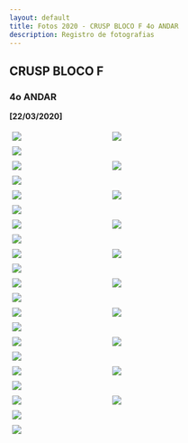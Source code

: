 ```yaml
---
layout: default
title: Fotos 2020 - CRUSP BLOCO F 4o ANDAR
description: Registro de fotografias
---
```


<!-- 
Em href="" colocar dentro das aspas o link 
do arquivo seja no drive ou no próprio github
LEMBRE-SE SEMPRE DE TORNÁ-LO PÚBLICO
-->

## CRUSP BLOCO F
### 4o ANDAR

<b>[22/03/2020]</b>
<p></p>
<div class = "row">
	<div class = "column" style="width:100%"><a href="./andar4/1.jpg" data-toggle="lightbox"><img src="./andar4/1.jpg"></a></div>
	<div class = "column" style="width:100%"><a href="./andar4/2.jpg" data-toggle="lightbox"><img src="./andar4/2.jpg"></a></div>
	<div class = "column" style="width:100%"><a href="./andar4/3.jpg" data-toggle="lightbox"><img src="./andar4/3.jpg"></a></div>
</div>
<div class = "row">
	<div class = "column" style="width:100%"><a href="./andar4/4.jpg" data-toggle="lightbox"><img src="./andar4/4.jpg"></a></div>
	<div class = "column" style="width:100%"><a href="./andar4/5.jpg" data-toggle="lightbox"><img src="./andar4/5.jpg"></a></div>
	<div class = "column" style="width:100%"><a href="./andar4/6.jpg" data-toggle="lightbox"><img src="./andar4/6.jpg"></a></div>
</div>
<div class = "row">
	<div class = "column" style="width:100%"><a href="./andar4/7.jpg" data-toggle="lightbox"><img src="./andar4/7.jpg"></a></div>
	<div class = "column" style="width:100%"><a href="./andar4/8.jpg" data-toggle="lightbox"><img src="./andar4/8.jpg"></a></div>
	<div class = "column" style="width:100%"><a href="./andar4/9.jpg" data-toggle="lightbox"><img src="./andar4/9.jpg"></a></div>
</div>
<div class = "row">
	<div class = "column" style="width:100%"><a href="./andar4/10.jpg" data-toggle="lightbox"><img src="./andar4/10.jpg"></a></div>
	<div class = "column" style="width:100%"><a href="./andar4/11.jpg" data-toggle="lightbox"><img src="./andar4/11.jpg"></a></div>
	<div class = "column" style="width:100%"><a href="./andar4/12.jpg" data-toggle="lightbox"><img src="./andar4/12.jpg"></a></div>
</div>
<div class = "row">
	<div class = "column" style="width:100%"><a href="./andar4/13.jpg" data-toggle="lightbox"><img src="./andar4/13.jpg"></a></div>
	<div class = "column" style="width:100%"><a href="./andar4/14.jpg" data-toggle="lightbox"><img src="./andar4/14.jpg"></a></div>
	<div class = "column" style="width:100%"><a href="./andar4/15.jpg" data-toggle="lightbox"><img src="./andar4/15.jpg"></a></div>
</div>
<div class = "row">
	<div class = "column" style="width:100%"><a href="./andar4/16.jpg" data-toggle="lightbox"><img src="./andar4/16.jpg"></a></div>
	<div class = "column" style="width:100%"><a href="./andar4/17.jpg" data-toggle="lightbox"><img src="./andar4/17.jpg"></a></div>
	<div class = "column" style="width:100%"><a href="./andar4/18.jpg" data-toggle="lightbox"><img src="./andar4/18.jpg"></a></div>
</div>
<div class = "row">
	<div class = "column" style="width:100%"><a href="./andar4/19.jpg" data-toggle="lightbox"><img src="./andar4/19.jpg"></a></div>
	<div class = "column" style="width:100%"><a href="./andar4/20.jpg" data-toggle="lightbox"><img src="./andar4/20.jpg"></a></div>
	<div class = "column" style="width:100%"><a href="./andar4/21.jpg" data-toggle="lightbox"><img src="./andar4/21.jpg"></a></div>
</div>
<div class = "row">
	<div class = "column" style="width:100%"><a href="./andar4/22.jpg" data-toggle="lightbox"><img src="./andar4/22.jpg"></a></div>
	<div class = "column" style="width:100%"><a href="./andar4/23.jpg" data-toggle="lightbox"><img src="./andar4/23.jpg"></a></div>
	<div class = "column" style="width:100%"><a href="./andar4/24.jpg" data-toggle="lightbox"><img src="./andar4/24.jpg"></a></div>
</div>
<div class = "row">
	<div class = "column" style="width:100%"><a href="./andar4/25.jpg" data-toggle="lightbox"><img src="./andar4/25.jpg"></a></div>
	<div class = "column" style="width:100%"><a href="./andar4/26.jpg" data-toggle="lightbox"><img src="./andar4/26.jpg"></a></div>
	<div class = "column" style="width:100%"><a href="./andar4/27.jpg" data-toggle="lightbox"><img src="./andar4/27.jpg"></a></div>
</div>
<div class = "row">
	<div class = "column" style="width:100%"><a href="./andar4/28.jpg" data-toggle="lightbox"><img src="./andar4/28.jpg"></a></div>
	<div class = "column" style="width:100%"><a href="./andar4/29.jpg" data-toggle="lightbox"><img src="./andar4/29.jpg"></a></div>
	<div class = "column" style="width:100%"><a href="./andar4/30.jpg" data-toggle="lightbox"><img src="./andar4/30.jpg"></a></div>
</div>
<div class = "row">
	<div class = "column" style="width:100%"><a href="./andar4/31.jpg" data-toggle="lightbox"><img src="./andar4/31.jpg"></a></div>
</div>

<style>
 /* Three image containers (use 25% for four, and 50% for two, etc) */
.column {
  float: left;
  width: 33.33% !important;
  padding: 5px;
}

/* Clear floats after image containers */
.row::after {
  content: "";
  clear: both;
  display: table;
} 
</style>